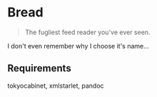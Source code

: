 # Bread

> The fugliest feed reader you've ever seen.

I don't even remember why I choose it's name...


## Requirements

tokyocabinet, xmlstarlet, pandoc
